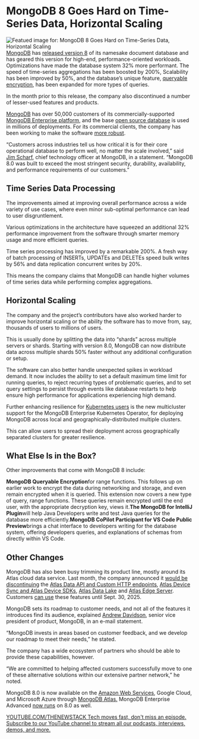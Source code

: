 # MongoDB 8 Goes Hard on Time-Series Data, Horizontal Scaling
![Featued image for: MongoDB 8 Goes Hard on Time-Series Data, Horizontal Scaling](https://cdn.thenewstack.io/media/2024/10/5d6d4528-mongodb-1024x683.png)
[MongoDB](https://www.mongodb.com/cloud/atlas/?utm_content=inline+mention) has [released version 8](https://www.mongodb.com/try) of its namesake document database and has geared this version for high-end, performance-oriented workloads.
Optimizations have made the database system 32% more performant. The speed of time-series aggregations has been boosted by 200%, Scalability has been improved by 50%, and the database’s unique feature, [queryable encryption](https://thenewstack.io/mongodb-6-0-brings-encrypted-queries-time-series-data-collection/), has been expanded for more types of queries.

In the month prior to this release, the company also discontinued a number of lesser-used features and products.

[MongoDB](https://thenewstack.io/benchmarking-postgresql-vs-mongodb-for-genai/) has over 50,000 customers of its commercially-supported [MongoDB Enterprise platform](https://www.mongodb.com/atlas), and the base [open source database](https://github.com/mongodb/mongo) is used in millions of deployments.
For its commercial clients, the company has been working to make the software [more robust](https://thenewstack.io/mongodb-builds-out-its-full-platform-play/).

“Customers across industries tell us how critical it is for their core operational database to perform well, no matter the scale involved,” said [Jim Scharf](https://www.mongodb.com/company/newsroom/press-releases/mongo-db-announces-jim-scharf-as-chief-technology-officer), chief technology officer at MongoDB, in a statement. “MongoDB 8.0 was built to exceed the most stringent security, durability, availability, and performance requirements of our customers.”

## Time Series Data Processing
The improvements aimed at improving overall performance across a wide variety of use cases, where even minor sub-optimal performance can lead to user disgruntlement.

Various optimizations in the architecture have squeezed an additional 32% performance improvement from the software through smarter memory usage and more efficient queries.

Time series processing has improved by a remarkable 200%. A fresh way of batch processing of INSERTs, UPDATEs and DELETEs speed bulk writes by 56% and data replication concurrent writes by 20%.

This means the company claims that MongoDB can handle higher volumes of time series data while performing complex aggregations.

## Horizontal Scaling
The company and the project’s contributors have also worked harder to improve horizontal scaling or the ability the software has to move from, say, thousands of users to millions of users.

This is usually done by splitting the data into “shards” across multiple servers or shards. Starting with version 8.0, MongoDB can now distribute data across multiple shards 50% faster without any additional configuration or setup.

The software can also better handle unexpected spikes in workload demand. It now includes the ability to set a default maximum time limit for running queries, to reject recurring types of problematic queries, and to set query settings to persist through events like database restarts to help ensure high performance for applications experiencing high demand.

Further enhancing resilience for [Kubernetes users](https://thenewstack.io/5-reasons-to-run-mongodb-on-kubernetes/) is the new multicluster support for the MongoDB Enterprise Kubernetes Operator, for deploying MongoDB across local and geographically-distributed multiple clusters.

This can allow users to spread their deployment across geographically separated clusters for greater resilience.

## What Else Is in the Box?
Other improvements that come with MongoDB 8 include:

**MongoDB Queryable Encryption**for range functions. This follows up on earlier work to encrypt the data during networking and storage, and even remain encrypted when it is queried. This extension now covers a new type of query, range functions. These queries remain encrypted until the end user, with the appropriate decryption key, views it.**The MongoDB for IntelliJ Plugin**will help Java Developers write and test Java queries for the database more efficiently.**MongoDB CoPilot Participant for VS Code Public Preview**brings a chat interface to developers writing for the database system, offering developers queries, and explanations of schemas from directly within VS Code.
## Other Changes
MongoDB has also been busy trimming its product line, mostly around its Atlas cloud data service. Last month, the company announced it [would be discontinuing](https://medium.com/@stevdza-san/this-is-bad-mongodb-is-shutting-down-their-services-c2c6048d667b) the [Atlas Data API and Custom HTTP endpoints](https://www.mongodb.com/community/forums/t/mongodb-atlas-data-api-and-custom-https-endpoints-end-of-life-and-deprecation/296686), [Atlas Device Sync and Atlas Device SDKs](https://www.mongodb.com/blog/post/realm-now-part-atlas-platform), [Atlas Data Lake](https://www.metarouter.io/post/the-power-of-mongodb-atlas-data-lake) and [Atlas Edge Server](https://www.mongodb.com/products/updates/product-support-deprecation). Customers [can use](https://medium.com/@stevdza-san/this-is-bad-mongodb-is-shutting-down-their-services-c2c6048d667b) these features until Sept. 30, 2025.

MongoDB sets its roadmap to customer needs, and not all of the features it introduces find its audience, explained [Andrew Davidson](https://www.linkedin.com/in/andrewad/), senior vice president of product, MongoDB, in an e-mail statement.

“MongoDB invests in areas based on customer feedback, and we develop our roadmap to meet their needs,” he stated.

The company has a wide ecosystem of partners who should be able to provide these capabilities, however.

“We are committed to helping affected customers successfully move to one of these alternative solutions within our extensive partner network,” he noted.

MongoDB 8.0 is now available on the [Amazon Web Services](https://aws.amazon.com/?utm_content=inline+mention), Google Cloud, and Microsoft Azure through [MongoDB Atlas.](https://www.mongodb.com/atlas) MongoDB Enterprise Advanced [now runs](http://mongodb.com/try) on 8.0 as well.

[
YOUTUBE.COM/THENEWSTACK
Tech moves fast, don't miss an episode. Subscribe to our YouTube
channel to stream all our podcasts, interviews, demos, and more.
](https://youtube.com/thenewstack?sub_confirmation=1)